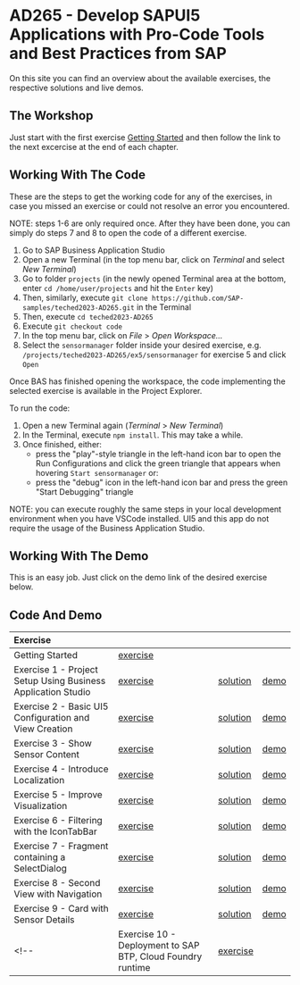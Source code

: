 # AD265 - Develop SAPUI5 Applications with Pro-Code Tools and Best Practices from SAP
On this site you can find an overview about the available exercises, the respective solutions and live demos.

## The Workshop
Just start with the first exercise [Getting Started](https://github.com/SAP-samples/teched2023-AD265/tree/main/exercises/ex0/README.md) and then follow the link to the next excercise at the end of each chapter.

## Working With The Code

These are the steps to get the working code for any of the exercises, in case you missed an exercise or could not resolve an error you encountered.

NOTE: steps 1-6 are only required once. After they have been done, you can simply do steps 7 and 8 to open the code of a different exercise.

1. Go to SAP Business Application Studio
2. Open a new Terminal (in the top menu bar, click on *Terminal* and select *New Terminal*)
3. Go to folder `projects` (in the newly opened Terminal area at the bottom, enter `cd /home/user/projects` and hit the `Enter` key)
4. Then, similarly, execute `git clone https://github.com/SAP-samples/teched2023-AD265.git` in the Terminal
5. Then, execute `cd teched2023-AD265`
6. Execute `git checkout code`
7. In the top menu bar, click on *File* > *Open Workspace...*
8. Select the `sensormanager` folder inside your desired exercise, e.g. `/projects/teched2023-AD265/ex5/sensormanager` for exercise 5 and click `Open`

Once BAS has finished opening the workspace, the code implementing the selected exercise is available in the Project Explorer.

To run the code:
1. Open a new Terminal again (*Terminal* > *New Terminal*)
2. In the Terminal, execute `npm install`. This may take a while.
3. Once finished, either:
    - press the "play"-style triangle in the left-hand icon bar to open the Run Configurations and click the green triangle that appears when hovering `Start sensormanager` or:
    - press the "debug" icon in the left-hand icon bar and press the green "Start Debugging" triangle

NOTE: you can execute roughly the same steps in your local development environment when you have VSCode installed. UI5 and this app do not require the usage of the Business Application Studio.


## Working With The Demo
This is an easy job. Just click on the demo link of the desired exercise below.

## Code And Demo

| Exercise | | | |
| :--- | --- | --- | --- |
| Getting Started | [exercise](https://github.com/SAP-samples/teched2023-AD265/tree/main/exercises/ex0/README.md) | | |
| Exercise 1 - Project Setup Using Business Application Studio | [exercise](https://github.com/SAP-samples/teched2023-AD265/tree/main/exercises/ex1/README.md) | [solution](https://github.com/SAP-samples/teched2023-AD265/tree/code/exercises/ex1/) | [demo](https://sap-samples.github.io/teched2023-AD283v/ex1/test/flpSandbox-cdn.html?sap-ui-xx-viewCache=false#keepcoolsensormanager-display) |
| Exercise 2 - Basic UI5 Configuration and View Creation | [exercise](https://github.com/SAP-samples/teched2023-AD265/tree/main/exercises/ex2/README.md) | [solution](https://github.com/SAP-samples/teched2023-AD265/tree/code/exercises/ex2/) | [demo](https://sap-samples.github.io/teched2023-AD283v/ex2/test/flpSandbox-cdn.html?sap-ui-xx-viewCache=false#keepcoolsensormanager-display) |
| Exercise 3 - Show Sensor Content | [exercise](https://github.com/SAP-samples/teched2023-AD265/tree/main/exercises/ex3/README.md) | [solution](https://github.com/SAP-samples/teched2023-AD265/tree/code/exercises/ex3/) | [demo](https://sap-samples.github.io/teched2023-AD283v/ex3/test/flpSandbox-cdn.html?sap-ui-xx-viewCache=false#keepcoolsensormanager-display) |
| Exercise 4 - Introduce Localization | [exercise](https://github.com/SAP-samples/teched2023-AD265/tree/main/exercises/ex4/README.md) | [solution](https://github.com/SAP-samples/teched2023-AD265/tree/code/exercises/ex4/) | [demo](https://sap-samples.github.io/teched2023-AD283v/ex4/test/flpSandbox-cdn.html?sap-ui-xx-viewCache=false#keepcoolsensormanager-display) |
| Exercise 5 - Improve Visualization | [exercise](https://github.com/SAP-samples/teched2023-AD265/tree/main/exercises/ex5/README.md) | [solution](https://github.com/SAP-samples/teched2023-AD265/tree/code/exercises/ex5/) | [demo](https://sap-samples.github.io/teched2023-AD283v/ex5/test/flpSandbox-cdn.html?sap-ui-xx-viewCache=false#keepcoolsensormanager-display) |
| Exercise 6 - Filtering with the IconTabBar | [exercise](https://github.com/SAP-samples/teched2023-AD265/tree/main/exercises/ex6/README.md) | [solution](https://github.com/SAP-samples/teched2023-AD265/tree/code/exercises/ex6/) | [demo](https://sap-samples.github.io/teched2023-AD283v/ex6/test/flpSandbox-cdn.html?sap-ui-xx-viewCache=false#keepcoolsensormanager-display) |
| Exercise 7 - Fragment containing a SelectDialog | [exercise](https://github.com/SAP-samples/teched2023-AD265/tree/main/exercises/ex7/README.md) | [solution](https://github.com/SAP-samples/teched2023-AD265/tree/code/exercises/ex7/) | [demo](https://sap-samples.github.io/teched2023-AD283v/ex7/test/flpSandbox-cdn.html?sap-ui-xx-viewCache=false#keepcoolsensormanager-display) |
| Exercise 8 - Second View with Navigation | [exercise](https://github.com/SAP-samples/teched2023-AD265/tree/main/exercises/ex8/README.md) | [solution](https://github.com/SAP-samples/teched2023-AD265/tree/code/exercises/ex8/) | [demo](https://sap-samples.github.io/teched2023-AD283v/ex8/test/flpSandbox-cdn.html?sap-ui-xx-viewCache=false#keepcoolsensormanager-display) |
| Exercise 9 - Card with Sensor Details | [exercise](https://github.com/SAP-samples/teched2023-AD265/tree/main/exercises/ex9/README.md) | [solution](https://github.com/SAP-samples/teched2023-AD265/tree/code/exercises/ex9/) | [demo](https://sap-samples.github.io/teched2023-AD283v/ex9/test/flpSandbox-cdn.html?sap-ui-xx-viewCache=false#keepcoolsensormanager-display) |
<!-- | Exercise 10 - Deployment to SAP BTP, Cloud Foundry runtime | [exercise](https://github.com/SAP-samples/teched2023-AD265/tree/main/exercises/ex10/README.md) | | | -->
